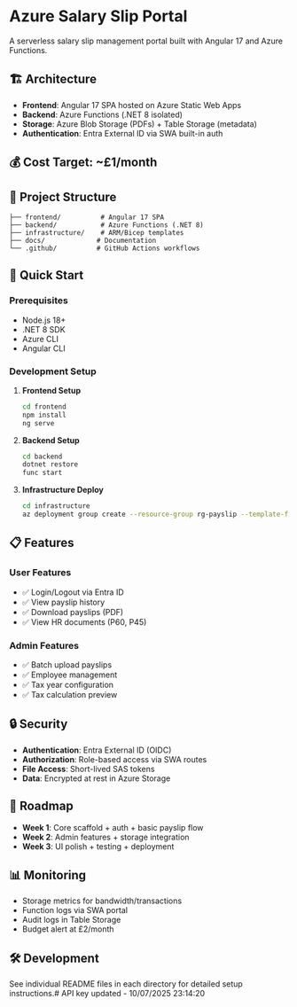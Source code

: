 # Azure Salary Slip Portal

A serverless salary slip management portal built with Angular 17 and Azure Functions.

## 🏗️ Architecture

- **Frontend**: Angular 17 SPA hosted on Azure Static Web Apps
- **Backend**: Azure Functions (.NET 8 isolated)
- **Storage**: Azure Blob Storage (PDFs) + Table Storage (metadata)
- **Authentication**: Entra External ID via SWA built-in auth

## 💰 Cost Target: ~£1/month

## 📁 Project Structure

```
├── frontend/          # Angular 17 SPA
├── backend/           # Azure Functions (.NET 8)
├── infrastructure/    # ARM/Bicep templates
├── docs/             # Documentation
└── .github/          # GitHub Actions workflows
```

## 🚀 Quick Start

### Prerequisites
- Node.js 18+
- .NET 8 SDK
- Azure CLI
- Angular CLI

### Development Setup

1. **Frontend Setup**
   ```bash
   cd frontend
   npm install
   ng serve
   ```

2. **Backend Setup**
   ```bash
   cd backend
   dotnet restore
   func start
   ```

3. **Infrastructure Deploy**
   ```bash
   cd infrastructure
   az deployment group create --resource-group rg-payslip --template-file main.bicep
   ```

## 📋 Features

### User Features
- ✅ Login/Logout via Entra ID
- ✅ View payslip history
- ✅ Download payslips (PDF)
- ✅ View HR documents (P60, P45)

### Admin Features
- ✅ Batch upload payslips
- ✅ Employee management
- ✅ Tax year configuration
- ✅ Tax calculation preview

## 🔒 Security

- **Authentication**: Entra External ID (OIDC)
- **Authorization**: Role-based access via SWA routes
- **File Access**: Short-lived SAS tokens
- **Data**: Encrypted at rest in Azure Storage

## 🎯 Roadmap

- **Week 1**: Core scaffold + auth + basic payslip flow
- **Week 2**: Admin features + storage integration
- **Week 3**: UI polish + testing + deployment

## 📊 Monitoring

- Storage metrics for bandwidth/transactions
- Function logs via SWA portal
- Audit logs in Table Storage
- Budget alert at £2/month

## 🛠️ Development

See individual README files in each directory for detailed setup instructions.#   A P I   k e y   u p d a t e d   -   1 0 / 0 7 / 2 0 2 5   2 3 : 1 4 : 2 0  
 